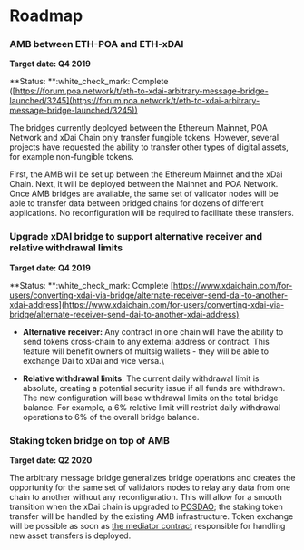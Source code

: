 # Roadmap

### AMB between ETH-POA and ETH-xDAI

**Target date: Q4 2019**

**Status: **:white\_check\_mark: Complete ([https://forum.poa.network/t/eth-to-xdai-arbitrary-message-bridge-launched/3245](https://forum.poa.network/t/eth-to-xdai-arbitrary-message-bridge-launched/3245))

The bridges currently deployed between the Ethereum Mainnet, POA Network and xDai Chain only transfer fungible tokens. However, several projects have requested the ability to transfer other types of digital assets, for example non-fungible tokens.&#x20;

First, the AMB will be set up between the Ethereum Mainnet and the xDai Chain. Next, it will be deployed between the Mainnet and POA Network. Once AMB bridges are available,  the same set of validator nodes will be able to transfer data between bridged chains for dozens of different applications. No reconfiguration will be required to facilitate these transfers.

### Upgrade xDAI bridge to support alternative receiver and relative withdrawal limits

**Target date: Q4 2019**

**Status: **:white\_check\_mark: Complete [https://www.xdaichain.com/for-users/converting-xdai-via-bridge/alternate-receiver-send-dai-to-another-xdai-address](https://www.xdaichain.com/for-users/converting-xdai-via-bridge/alternate-receiver-send-dai-to-another-xdai-address)

* **Alternative receiver:** Any contract in one chain will have the ability to send tokens cross-chain to any external address or contract. This feature will benefit owners of multsig wallets - they will be able to exchange Dai to xDai and vice versa.\

* **Relative withdrawal limits**: The current daily withdrawal limit is absolute, creating a potential security issue if all funds are withdrawn. The new configuration will base withdrawal limits on the total bridge balance. For example, a 6% relative limit will restrict daily withdrawal operations to 6% of the overall bridge balance.

### Staking token bridge on top of AMB

**Target date: Q2 2020**

The arbitrary message bridge generalizes bridge operations and creates the opportunity for the same set of validators nodes to relay any data from one chain to another without any reconfiguration. This will allow for a smooth transition when the xDai chain is upgraded to [POSDAO](https://www.xdaichain.com/for-validators/posdao-whitepaper); the staking token transfer will be handled by the existing AMB infrastructure. Token exchange will be possible as soon as [the mediator contract](https://docs.tokenbridge.net/amb-bridge/how-to-develop-xchain-apps-by-amb) responsible for handling new asset transfers is deployed.

